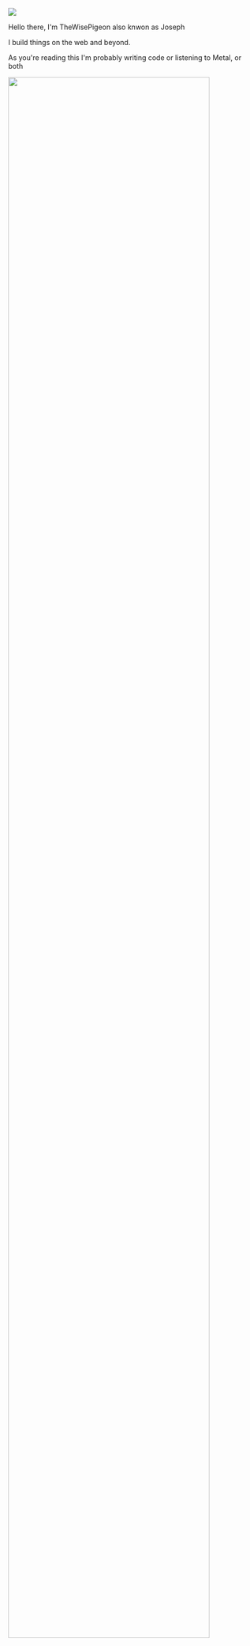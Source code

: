 ![](https://media.giphy.com/media/hmzZkvOJPLQti/giphy.gif)

Hello there, I'm TheWisePigeon also knwon as Joseph

I build things on the web and beyond.

As you're reading this I'm probably writing code or listening to Metal, or both

<img width="90%" src="https://github-readme-streak-stats.herokuapp.com/?user=TheWisePigeon&show_icons=true&locale=en&layout=demo&theme=merko&hide_border=true" />
